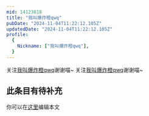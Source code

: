 ```yaml
---
mid: 14123818
title: "我叫爆炸橙qwq"
pubDate: "2024-11-04T11:22:12.105Z"
updatedDate: "2024-11-04T11:22:12.105Z"
profile:
  {
    Nickname: ["我叫爆炸橙qwq"],
  }
---
```


关注[我叫爆炸橙qwq](https://space.bilibili.com/14123818)谢谢喵~ 关注[我叫爆炸橙qwq](https://space.bilibili.com/14123818)谢谢喵~

## 此条目有待补充
你可以在[这里](https://github.com/Yuhanawa/VTuber.ICU-Content/edit/master/v/我叫爆炸橙qwq/index.md)编辑本文
